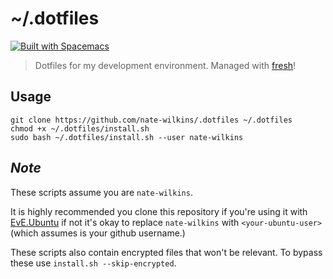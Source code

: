# ~/.dotfiles

[![Built with Spacemacs](https://cdn.rawgit.com/syl20bnr/spacemacs/442d025779da2f62fc86c2082703697714db6514/assets/spacemacs-badge.svg)](http://spacemacs.org)

> Dotfiles for my development environment. Managed with [fresh]!

## Usage

```
git clone https://github.com/nate-wilkins/.dotfiles ~/.dotfiles
chmod +x ~/.dotfiles/install.sh
sudo bash ~/.dotfiles/install.sh --user nate-wilkins
```

## *Note*

These scripts assume you are `nate-wilkins`.

It is highly recommended you clone this repository if you're using it with [EvE.Ubuntu]
if not it's okay to replace `nate-wilkins` with `<your-ubuntu-user>` (which assumes is your github username.)

These scripts also contain encrypted files that won't be relevant.
To bypass these use `install.sh --skip-encrypted`.

[script]: http://get.freshshell.com
[fresh]: http://freshshell.com
[EvE.Ubuntu]: https://github.com/nate-wilkins/EvE.Ubuntu
